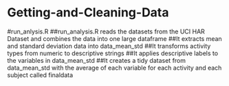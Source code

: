 # Getting-and-Cleaning-Data
#run_anlysis.R
##run_analysis.R reads the datasets from the UCI HAR Dataset and combines the data into one large dataframe
##It extracts mean and standard deviation data into data_mean_std
##It transforms activity types from numeric to descriptive strings
##It applies descriptive labels to the variables in data_mean_std
##It creates a tidy dataset from data_mean_std with the average of each variable for each activity and each subject called finaldata
